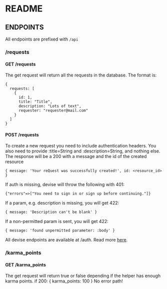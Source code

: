 # README

## ENDPOINTS

All endpoints are prefixed with `/api`

### /requests

#### GET /requests

The get request will return all the requests in the database.
The format is:

```
{
  requests: [
    {
      id: 1,
      title: "Title",
      description: "Lots of text",
      requester: "requester@mail.com"
    }
  ]
}
```

#### POST /requests

To create a new request you need to include authentication headers.
You also need to provide :title=String and :description=String, and nothing else.
The response will be a 200 with a message and the id of the created resource

```
{ message: 'Your reQuest was successfully created!', id: <resource_id> }
```

If auth is missing, devise will throw the following with 401:

```
{"errors"=>["You need to sign in or sign up before continuing."]}
```

If a param, e.g. description is missing, you will get 422:

```
{ message: 'Description can't be blank' }
```

If a non-permitted param is sent, you will get 422:

```
{ message: 'found unpermitted parameter: :body' }
```

All devise endpoints are available at /auth.
Read more [here](https://devise-token-auth.gitbook.io/devise-token-auth/).

### /karma_points

#### GET /karma_points

The get request will return true or false depending if the helper has enough karma points.
if 200:
{ karma_points: 100 }
No error path!
